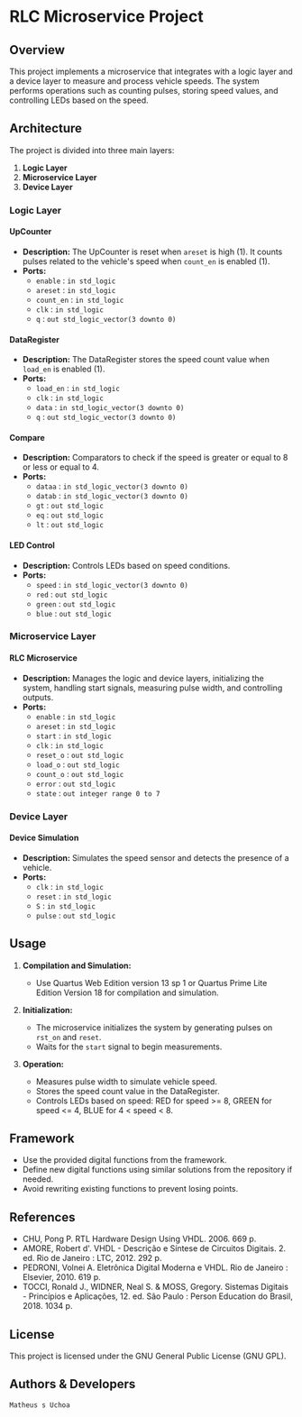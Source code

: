 # RLC Microservice Project

## Overview

This project implements a microservice that integrates with a logic layer and a device layer to measure and process vehicle speeds. The system performs operations such as counting pulses, storing speed values, and controlling LEDs based on the speed.

## Architecture

The project is divided into three main layers:

1. **Logic Layer**
2. **Microservice Layer**
3. **Device Layer**

### Logic Layer

#### UpCounter

- **Description:** The UpCounter is reset when `areset` is high (1). It counts pulses related to the vehicle's speed when `count_en` is enabled (1).
- **Ports:**
  - `enable` : `in std_logic`
  - `areset` : `in std_logic`
  - `count_en` : `in std_logic`
  - `clk` : `in std_logic`
  - `q` : `out std_logic_vector(3 downto 0)`

#### DataRegister

- **Description:** The DataRegister stores the speed count value when `load_en` is enabled (1).
- **Ports:**
  - `load_en` : `in std_logic`
  - `clk` : `in std_logic`
  - `data` : `in std_logic_vector(3 downto 0)`
  - `q` : `out std_logic_vector(3 downto 0)`

#### Compare

- **Description:** Comparators to check if the speed is greater or equal to 8 or less or equal to 4.
- **Ports:**
  - `dataa` : `in std_logic_vector(3 downto 0)`
  - `datab` : `in std_logic_vector(3 downto 0)`
  - `gt` : `out std_logic`
  - `eq` : `out std_logic`
  - `lt` : `out std_logic`

#### LED Control

- **Description:** Controls LEDs based on speed conditions.
- **Ports:**
  - `speed` : `in std_logic_vector(3 downto 0)`
  - `red` : `out std_logic`
  - `green` : `out std_logic`
  - `blue` : `out std_logic`

### Microservice Layer

#### RLC Microservice

- **Description:** Manages the logic and device layers, initializing the system, handling start signals, measuring pulse width, and controlling outputs.
- **Ports:**
  - `enable` : `in std_logic`
  - `areset` : `in std_logic`
  - `start` : `in std_logic`
  - `clk` : `in std_logic`
  - `reset_o` : `out std_logic`
  - `load_o` : `out std_logic`
  - `count_o` : `out std_logic`
  - `error` : `out std_logic`
  - `state` : `out integer range 0 to 7`

### Device Layer

#### Device Simulation

- **Description:** Simulates the speed sensor and detects the presence of a vehicle.
- **Ports:**
  - `clk` : `in std_logic`
  - `reset` : `in std_logic`
  - `S` : `in std_logic`
  - `pulse` : `out std_logic`

## Usage

1. **Compilation and Simulation:**
   - Use Quartus Web Edition version 13 sp 1 or Quartus Prime Lite Edition Version 18 for compilation and simulation.

2. **Initialization:**
   - The microservice initializes the system by generating pulses on `rst_on` and `reset`.
   - Waits for the `start` signal to begin measurements.

3. **Operation:**
   - Measures pulse width to simulate vehicle speed.
   - Stores the speed count value in the DataRegister.
   - Controls LEDs based on speed: RED for speed >= 8, GREEN for speed <= 4, BLUE for 4 < speed < 8.

## Framework

- Use the provided digital functions from the framework.
- Define new digital functions using similar solutions from the repository if needed.
- Avoid rewriting existing functions to prevent losing points.

## References

- CHU, Pong P. RTL Hardware Design Using VHDL. 2006. 669 p.
- AMORE, Robert d'. VHDL - Descrição e Síntese de Circuitos Digitais. 2. ed. Rio de Janeiro : LTC, 2012. 292 p.
- PEDRONI, Volnei A. Eletrônica Digital Moderna e VHDL. Rio de Janeiro : Elsevier, 2010. 619 p.
- TOCCI, Ronald J., WIDNER, Neal S. & MOSS, Gregory. Sistemas Digitais - Princípios e Aplicações, 12. ed. São Paulo : Person Education do Brasil, 2018. 1034 p.

## License

This project is licensed under the GNU General Public License (GNU GPL).

## Authors & Developers
    Matheus s Uchoa


